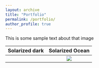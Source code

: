 ```yaml
---
layout: archive
title: "Portfolio"
permalink: /portfolio/
author_profile: true
---
```



This is some sample text about that image

Solarized dark             |  Solarized Ocean
:-------------------------:|:-------------------------:
![<img src="http://www.google.com.au/images/nav_logo7.png">](http://google.com.au/)  |  [<img src="http://www.google.com.au/images/nav_logo7.png">](http://google.com.au/)

